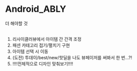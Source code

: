 # Android_ABLY

더 해야할 것<br><br>
1. 리사이클러뷰에서 아이템 간 간격 조정<br>
2. 패션 카테고리 접기/펼치기 구현<br>
3. 아이템 선택 시 이동<br>
4. (도전) 투데이/best/new/핫딜을 나도 뷰페이저를 써봐서 한 번...?!<br>
5. !!!!전체적으로 디자인 맞춰보기!!!!
